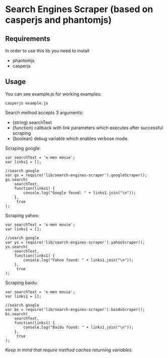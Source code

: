 Search Engines Scraper (based on casperjs and phantomjs)
==============

Requirements
--------------
In order to use this lib you need to install
- phantomjs
- casperjs

Usage
--------------
You can see example.js for working examples:

    casperjs example.js

Search method accepts 3 arguments:
- (string) searchText
- (function) callback with link parameters which executes after successful scraping
- (boolean) debug variable which enables verbose mode.

Scraping google:

    var searchText = 'x-men movie';
    var links1 = [];

    //search google
    var gs = require('lib/search-engines-scraper').googleScraper();
    gs.search(
        searchText,
        function(links1) {
            console.log("Google found: " + links1.join("\n"));
        },
         true
    );

Scraping yahoo:

    var searchText = 'x-men movie';
    var links1 = [];

    //search google
    var ys = require('lib/search-engines-scraper').yahooScraper();
    ys.search(
        searchText,
        function(links1) {
            console.log("Yahoo found: " + links1.join("\n"));
        },
         true
    );

Scraping baidu:

    var searchText = 'x-men movie';
    var links1 = [];

    //search google
    var bs = require('lib/search-engines-scraper').baiduScraper();
    bs.search(
        searchText,
        function(links1) {
            console.log("Baidu found: " + links1.join("\n"));
        },
         true
    );

*Keep in mind that require method caches returning variables.*